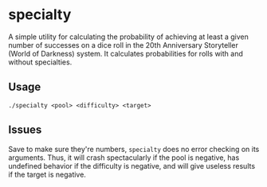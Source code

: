 # specialty
A simple utility for calculating the probability of achieving at least a given number of successes on a dice roll in the 20th Anniversary Storyteller (World of Darkness) system. It calculates probabilities for rolls with and without specialties.

## Usage
`./specialty <pool> <difficulty> <target>`

## Issues
Save to make sure they're numbers, `specialty` does no error checking on its arguments. Thus, it will crash spectacularly if the pool is negative, has undefined behavior if the difficulty is negative, and will give useless results if the target is negative.
